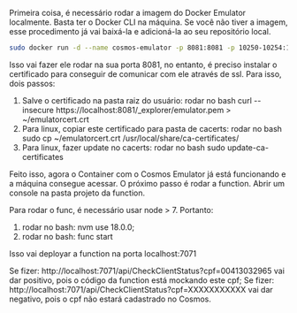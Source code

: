 Primeira coisa, é necessário rodar a imagem do Docker Emulator localmente.
Basta ter o Docker CLI na máquina. Se você não tiver a imagem, esse procedimento já vai baixá-la e adicioná-la ao seu repositório local.
```bash
sudo docker run -d --name cosmos-emulator -p 8081:8081 -p 10250-10254:10250-10254 -e AZURE_COSMOS_EMULATOR_PARTITION_COUNT=3 -e AZURE_COSMOS_EMULATOR_ENABLE_DATA_PERSISTENCE=true mcr.microsoft.com/cosmosdb/linux/azure-cosmos-emulator
```

Isso vai fazer ele rodar na sua porta 8081, no entanto, é preciso instalar o certificado para conseguir de comunicar com ele através de ssl.
Para isso, dois passos:
1) Salve o certificado na pasta raiz do usuário:
rodar no bash curl --insecure https://localhost:8081/_explorer/emulator.pem > ~/emulatorcert.crt
2) Para linux, copiar este certificado para pasta de cacerts:
rodar no bash sudo cp ~/emulatorcert.crt /usr/local/share/ca-certificates/
3) Para linux, fazer update no cacerts:
rodar no bash sudo update-ca-certificates

Feito isso, agora o Container com o Cosmos Emulator já está funcionando e a máquina consegue acessar.
O próximo passo é rodar a function. Abrir um console na pasta projeto da function.

Para rodar o func, é necessário usar node > 7. Portanto:
1) rodar no bash: nvm use 18.0.0;
2) rodar no bash: func start

Isso vai deployar a function na porta localhost:7071

Se fizer: http://localhost:7071/api/CheckClientStatus?cpf=00413032965 vai dar positivo, pois o código da function está mockando este cpf;
Se fizer: http://localhost:7071/api/CheckClientStatus?cpf=XXXXXXXXXXX vai dar negativo, pois o cpf não estará cadastrado no Cosmos.